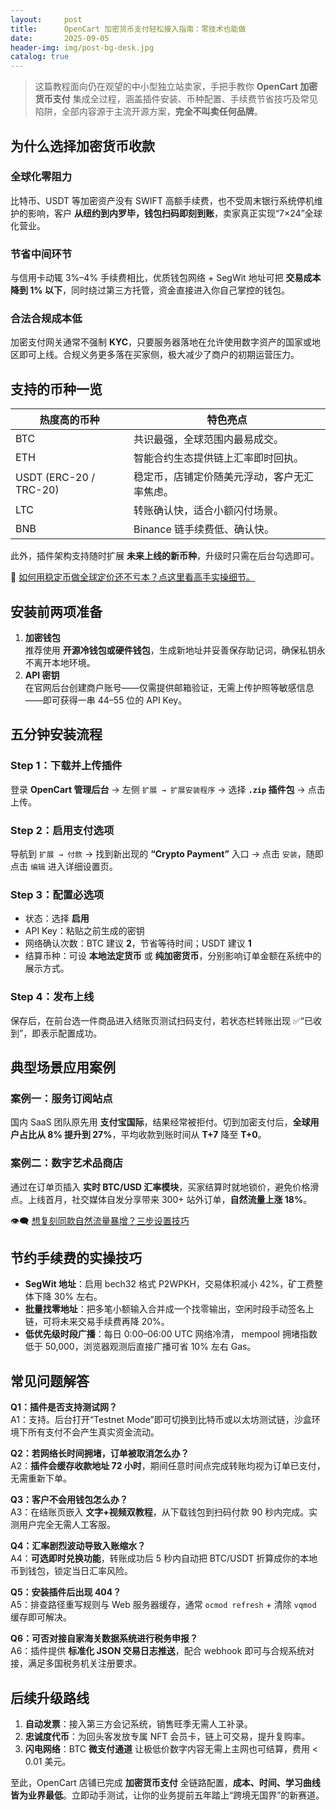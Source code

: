 ```yaml
---
layout:     post
title:      OpenCart 加密货币支付轻松接入指南：零技术也能做
date:       2025-09-05
header-img: img/post-bg-desk.jpg
catalog: true
---
```


> 这篇教程面向仍在观望的中小型独立站卖家，手把手教你 **OpenCart 加密货币支付** 集成全过程，涵盖插件安装、币种配置、手续费节省技巧及常见陷阱，全部内容源于主流开源方案，**完全不叫卖任何品牌**。

## 为什么选择加密货币收款

### 全球化零阻力
比特币、USDT 等加密资产没有 SWIFT 高额手续费，也不受周末银行系统停机维护的影响，客户 **从纽约到内罗毕，钱包扫码即刻到账**，卖家真正实现“7×24”全球化营业。

### 节省中间环节
与信用卡动辄 3%–4% 手续费相比，优质钱包网络 + SegWit 地址可把 **交易成本降到 1% 以下**，同时绕过第三方托管，资金直接进入你自己掌控的钱包。

### 合法合规成本低  
加密支付网关通常不强制 **KYC**，只要服务器落地在允许使用数字资产的国家或地区即可上线。合规义务更多落在买家侧，极大减少了商户的初期运营压力。

## 支持的币种一览

| 热度高的币种 | 特色亮点 |
| ------------ | -------- |
| BTC          | 共识最强，全球范围内最易成交。 |
| ETH          | 智能合约生态提供链上汇率即时回执。 |
| USDT (ERC-20 / TRC-20) | 稳定币，店铺定价随美元浮动，客户无汇率焦虑。 |
| LTC          | 转账确认快，适合小额闪付场景。 |
| BNB          | Binance 链手续费低、确认快。 |

此外，插件架构支持随时扩展 **未来上线的新币种**，升级时只需在后台勾选即可。

👀 [如何用稳定币做全球定价还不亏本？点这里看高手实操细节。](https://okxdog.com/)

## 安装前两项准备

1. **加密钱包**  
   推荐使用 **开源冷钱包或硬件钱包**，生成新地址并妥善保存助记词，确保私钥永不离开本地环境。
2. **API 密钥**  
   在官网后台创建商户账号——仅需提供邮箱验证，无需上传护照等敏感信息——即可获得一串 44–55 位的 API Key。

## 五分钟安装流程

### Step 1：下载并上传插件
登录 **OpenCart 管理后台** → 左侧 `扩展 → 扩展安装程序` → 选择 **`.zip` 插件包** → 点击上传。

### Step 2：启用支付选项
导航到 `扩展 → 付款` → 找到新出现的 **“Crypto Payment”** 入口 → 点击 `安装`，随即点击 `编辑` 进入详细设置页。

### Step 3：配置必选项
- 状态：选择 **启用**  
- API Key：粘贴之前生成的密钥  
- 网络确认次数：BTC 建议 **2**，节省等待时间；USDT 建议 **1**  
- 结算币种：可设 **本地法定货币** 或 **纯加密货币**，分别影响订单金额在系统中的展示方式。

### Step 4：发布上线
保存后，在前台选一件商品进入结账页测试扫码支付，若状态栏转账出现 ✅“已收到”，即表示配置成功。

## 典型场景应用案例

### 案例一：**服务订阅站点**
国内 SaaS 团队原先用 **支付宝国际**，结果经常被拒付。切到加密支付后，**全球用户占比从 8% 提升到 27%**，平均收款到账时间从 **T+7** 降至 **T+0**。

### 案例二：**数字艺术品商店**
通过在订单页插入 **实时 BTC/USD 汇率模块**，买家结算时就地锁价，避免价格滑点。上线首月，社交媒体自发分享带来 300+ 站外订单，**自然流量上涨 18%**。

👁‍🗨 [想复刻同款自然流量暴增？三步设置技巧](https://okxdog.com/)

## 节约手续费的实操技巧

- **SegWit 地址**：启用 bech32 格式 P2WPKH，交易体积减小 42%，矿工费整体下降 30% 左右。  
- **批量找零地址**：把多笔小额输入合并成一个找零输出，空闲时段手动签名上链，可将未来交易手续费再降 20%。  
- **低优先级时段广播**：每日 0:00–06:00 UTC 网络冷清， mempool 拥堵指数低于 50,000，浏览器观测后直接广播可省 10% 左右 Gas。

## 常见问题解答

**Q1：插件是否支持测试网？**  
A1：支持。后台打开“Testnet Mode”即可切换到比特币或以太坊测试链，沙盒环境下所有支付不会产生真实资金流动。

**Q2：若网络长时间拥堵，订单被取消怎么办？**  
A2：**插件会缓存收款地址 72 小时**，期间任意时间点完成转账均视为订单已支付，无需重新下单。

**Q3：客户不会用钱包怎么办？**  
A3：在结账页嵌入 **文字+视频双教程**，从下载钱包到扫码付款 90 秒内完成。实测用户完全无需人工客服。

**Q4：汇率剧烈波动导致入账缩水？**  
A4：**可选即时兑换功能**，转账成功后 5 秒内自动把 BTC/USDT 折算成你的本地币到钱包，锁定当日汇率风险。

**Q5：安装插件后出现 404？**  
A5：排查路径重写规则与 Web 服务器缓存，通常 `ocmod refresh` + 清除 `vqmod` 缓存即可解决。

**Q6：可否对接自家海关数据系统进行税务申报？**  
A6：插件提供 **标准化 JSON 交易日志推送**，配合 webhook 即可与合规系统对接，满足多国税务机关注册要求。

## 后续升级路线

1. **自动发票**：接入第三方会记系统，销售旺季无需人工补录。  
2. **忠诚度代币**：为回头客发放专属 NFT 会员卡，链上可交易，提升复购率。  
3. **闪电网络**：BTC **微支付通道** 让极低价数字内容无需上主网也可结算，费用 < 0.01 美元。

至此，OpenCart 店铺已完成 **加密货币支付** 全链路配置，**成本、时间、学习曲线皆为业界最低**。立即动手测试，让你的业务提前五年踏上“跨境无国界”的新赛道。